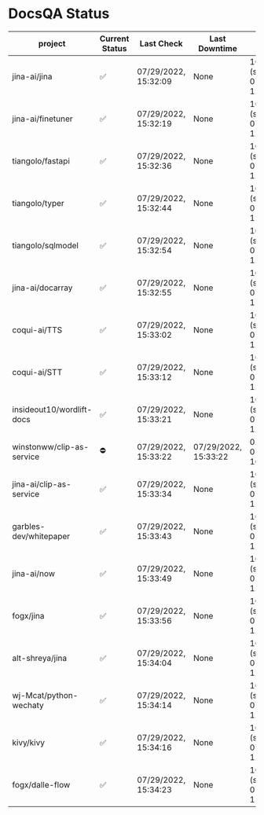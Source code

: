 # DocsQA Status

|         project         |Current Status|     Last Check     |   Last Downtime    |              % Uptime              |
|-------------------------|--------------|--------------------|--------------------|------------------------------------|
|jina-ai/jina             |✅            |07/29/2022, 15:32:09|None                |100.000 (since 07/27/2022, 12:11:57)|
|jina-ai/finetuner        |✅            |07/29/2022, 15:32:19|None                |100.000 (since 07/27/2022, 12:11:57)|
|tiangolo/fastapi         |✅            |07/29/2022, 15:32:36|None                |100.000 (since 07/27/2022, 12:11:57)|
|tiangolo/typer           |✅            |07/29/2022, 15:32:44|None                |100.000 (since 07/27/2022, 12:11:57)|
|tiangolo/sqlmodel        |✅            |07/29/2022, 15:32:54|None                |100.000 (since 07/27/2022, 12:11:57)|
|jina-ai/docarray         |✅            |07/29/2022, 15:32:55|None                |100.000 (since 07/27/2022, 12:11:57)|
|coqui-ai/TTS             |✅            |07/29/2022, 15:33:02|None                |100.000 (since 07/27/2022, 12:11:57)|
|coqui-ai/STT             |✅            |07/29/2022, 15:33:12|None                |100.000 (since 07/27/2022, 12:11:57)|
|insideout10/wordlift-docs|✅            |07/29/2022, 15:33:21|None                |100.000 (since 07/27/2022, 12:11:57)|
|winstonww/clip-as-service|⛔️           |07/29/2022, 15:33:22|07/29/2022, 15:33:22|0.000 (since 07/29/2022, 10:31:17)  |
|jina-ai/clip-as-service  |✅            |07/29/2022, 15:33:34|None                |100.000 (since 07/27/2022, 12:11:57)|
|garbles-dev/whitepaper   |✅            |07/29/2022, 15:33:43|None                |100.000 (since 07/27/2022, 12:11:57)|
|jina-ai/now              |✅            |07/29/2022, 15:33:49|None                |100.000 (since 07/27/2022, 12:11:57)|
|fogx/jina                |✅            |07/29/2022, 15:33:56|None                |100.000 (since 07/27/2022, 12:11:57)|
|alt-shreya/jina          |✅            |07/29/2022, 15:34:04|None                |100.000 (since 07/27/2022, 12:11:57)|
|wj-Mcat/python-wechaty   |✅            |07/29/2022, 15:34:14|None                |100.000 (since 07/27/2022, 12:11:57)|
|kivy/kivy                |✅            |07/29/2022, 15:34:16|None                |100.000 (since 07/27/2022, 12:11:57)|
|fogx/dalle-flow          |✅            |07/29/2022, 15:34:23|None                |100.000 (since 07/27/2022, 12:11:57)|
